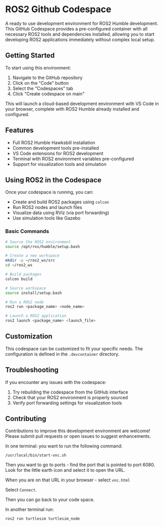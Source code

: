 # ROS2 Github Codespace

A ready to use development environment for ROS2 Humble development. This GitHub Codespace provides a pre-configured container with all necessary ROS2 tools and dependencies installed, allowing you to start developing ROS2 applications immediately without complex local setup.

## Getting Started

To start using this environment:

1. Navigate to the GitHub repository
2. Click on the "Code" button
3. Select the "Codespaces" tab
4. Click "Create codespace on main"

This will launch a cloud-based development environment with VS Code in your browser, complete with ROS2 Humble already installed and configured.

## Features

- Full ROS2 Humble Hawksbill installation
- Common development tools pre-installed
- VS Code extensions for ROS2 development
- Terminal with ROS2 environment variables pre-configured
- Support for visualization tools and simulation

## Using ROS2 in the Codespace

Once your codespace is running, you can:

- Create and build ROS2 packages using `colcon`
- Run ROS2 nodes and launch files
- Visualize data using RViz (via port forwarding)
- Use simulation tools like Gazebo

### Basic Commands

```bash
# Source the ROS2 environment
source /opt/ros/humble/setup.bash

# Create a new workspace
mkdir -p ~/ros2_ws/src
cd ~/ros2_ws

# Build packages
colcon build

# Source workspace
source install/setup.bash

# Run a ROS2 node
ros2 run <package_name> <node_name>

# Launch a ROS2 application
ros2 launch <package_name> <launch_file>
```

## Customization

This codespace can be customized to fit your specific needs. The configuration is defined in the `.devcontainer` directory.

## Troubleshooting

If you encounter any issues with the codespace:

1. Try rebuilding the codespace from the GitHub interface
2. Check that your ROS2 environment is properly sourced
3. Verify port forwarding settings for visualization tools

## Contributing

Contributions to improve this development environment are welcome! Please submit pull requests or open issues to suggest enhancements.


In one terminal:
you want to run the following command:
```
/usr/local/bin/start-vnc.sh
```

Then you want to go to ports - find the port that is pointed to port 6080. Look for the little earth icon and select it to open the URL.

When you are on that URL in your browser - select `vnc.html`

Select `Connect`.

Then you can go back to your code space.

In another terminal run:

`ros2 run turtlesim turtlesim_node`


